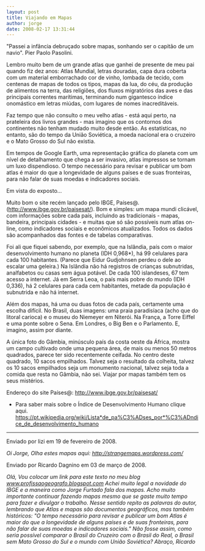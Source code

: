 ```yaml
---
layout: post
title: Viajando em Mapas
author: jorge
date: 2008-02-17 13:31:44
---
```

"Passei a infância debruçado sobre mapas, sonhando ser o capitão de um navio". Pier Paolo Pasolini.

Lembro muito bem de um grande atlas que ganhei de presente de meu pai quando fiz dez anos: Atlas Mundial, letras douradas, capa dura coberta com um material emborrachado cor de vinho, lombada de tecido, com centenas de mapas de todos os tipos, mapas da lua, do céu, da produção de alimentos na terra, das religiões, dos fluxos migratórios das aves e das principais correntes marítimas, terminando num gigantesco índice onomástico em letras miúdas, com lugares de nomes inacreditáveis.

Faz tempo que não consulto o meu velho atlas - está aqui perto, na prateleira dos livros grandes -  mas imagino que os contornos dos continentes não tenham mudado muito desde então. As estatísticas, no entanto, são do tempo da União Soviética, a moeda nacional era o cruzeiro e o Mato Grosso do Sul não existia.

Em tempos de Google Earth, uma representação gráfica do planeta com um nível de detalhamento que chega a ser invasivo, atlas impressos se tornam um luxo dispendioso. O tempo necessário para revisar e publicar um bom atlas é maior do que a longevidade de alguns países e de suas fronteiras, para não falar de suas moedas e indicadores sociais.

Em vista do exposto...

Muito bom o site recém lançado pelo IBGE, Países@. (http://www.ibge.gov.br/paisesat/).  Bom e simples: um mapa mundi clicável, com informações sobre cada país, incluindo as tradicionais - mapas, bandeira, principais cidades - e muitas que só são possíveis num atlas on-line, como indicadores sociais e econômicos atualizados. Todos os dados são acompanhados das fontes e de tabelas comparativas.

Foi ali que fiquei sabendo, por exemplo, que na Islândia, país com o maior desenvolvimento humano no planeta (IDH 0,968*), há 99 celulares para cada 100 habitantes. (Parece que Eidur Gudjohnsen perdeu o dele ao escalar uma geleira.) Na Islândia não há registros de crianças subnutridas, analfabetos ou casas sem água potável. De cada 100 islandeses, 67 tem acesso a internet. Já em Serra Leoa, o país mais pobre do mundo (IDH 0,336), há 2 celulares para cada cem habitantes, metade da população é subnutrida e não há internet.

Além dos mapas, há uma ou duas fotos de cada país, certamente uma escolha difícil. No Brasil, duas imagens: uma praia paradisíaca (acho que do litoral carioca) e o museu do Niemeyer em Niterói. Na França, a Torre Eiffel e uma ponte sobre o Sena. Em Londres, o Big Ben e o Parlamento. E, imagino, assim por diante.

A única foto do Gâmbia, minúsculo país da costa oeste da África, mostra um campo cultivado onde uma pequena área, de mais ou menos 50 metros quadrados, parece ter sido recentemente ceifada. No centro deste quadrado, 10 sacos empilhados. Talvez seja o resultado da colheita, talvez os 10 sacos empilhados seja um monumento nacional, talvez seja toda a comida que resta no Gâmbia, não sei. Viajar por mapas também tem os seus mistérios.

Endereço do site Países@:
http://www.ibge.gov.br/paisesat/

* Para saber mais sobre o Índice de Desenvolvimento Humano clique aqui.\
  https://pt.wikipedia.org/wiki/Lista*de_pa%C3%ADses_por*%C3%ADndice_de_desenvolvimento_humano



- - -

Enviado por lizi em 19 de fevereiro de 2008.

*Oi Jorge, Olha estes mapas aqui: http://strangemaps.wordpress.com/*

Enviado por Ricardo Dagnino em 03 de março de 2008.

*Olá, Vou colocar um link para este texto no meu blog www.profissaogeografo.blogspot.com Achei muito legal a novidade do IBGE e a maneira como Jorge Furtado fala dos mapas. Acho muito importante continuar fazendo mapas mesmo que se gaste muito tempo para fazer e divulgar o trabalho. Nesse sentido repito as palavras do autor, lembrando que Atlas e mapas são documentos geográficos, mas também históricos: "O tempo necessário para revisar e publicar um bom Atlas é maior do que a longevidade de alguns países e de suas fronteiras, para não falar de suas moedas e indicadores sociais." Não fosse assim, como seria possível comparar o Brasil do Cruzeiro com o Brasil do Real, o Brasil sem Mato Grosso do Sul e o mundo com União Soviética? Abraço, Ricardo*